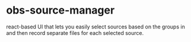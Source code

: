 # obs-source-manager
react-based UI that lets you easily select sources based on the groups in and then record separate files for each selected source.

